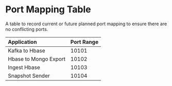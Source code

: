 # Port Mapping Table

A table to record current or future planned port mapping to ensure there are no conflicting ports.

| Application | Port Range |
|:---|:---|
| Kafka to Hbase | 10101  |
| Hbase to Mongo Export  | 10102  |
| Ingest Hbase  | 10103  |
| Snapshot Sender  | 10104  |


